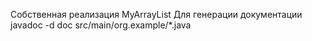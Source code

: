 Собственная реализация MyArrayList
Для генерации документации
javadoc -d doc src/main/org.example/*.java
